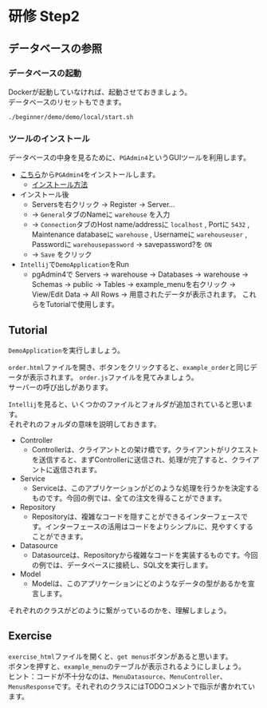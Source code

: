 # 研修 Step2　

## データベースの参照

### データベースの起動

Dockerが起動していなければ、起動させておきましょう。  
データベースのリセットもできます。

`./beginner/demo/demo/local/start.sh`  



### ツールのインストール

データベースの中身を見るために、`PGAdmin4`というGUIツールを利用します。

- [こちら](https://www.pgadmin.org/download/)から`PGAdmin4`をインストールします。
  - [インストール方法](https://qiita.com/pyon_kiti_jp/items/01d6150e46bd66be29f0)
- インストール後
  - Serversを右クリック -> Register -> Server...
  - -> `General`タブのNameに `warehouse` を入力
  - -> `Connection`タブのHost name/addressに `localhost` , Portに `5432` , Maintenance databaseに `warehouse` , Usernameに `warehouseuser` , Passwordに `warehousepassword` -> savepassword?を `ON` 
  - -> `Save` をクリック
- `Intellij`で`DemoApplication`をRun
  - pgAdmin4で Servers -> warehouse -> Databases -> warehouse -> Schemas -> public -> Tables -> example_menuを右クリック -> View/Edit Data -> All Rows -> 用意されたデータが表示されます。
  これらをTutorialで使用します。

## Tutorial

`DemoApplication`を実行しましょう。

`order.html`ファイルを開き、ボタンをクリックすると、`example_order`と同じデータが表示されます。
`order.js`ファイルを見てみましょう。  
サーバーの呼び出しがあります。

`Intellij`を見ると、いくつかのファイルとフォルダが追加されていると思います。  
それぞれのフォルダの意味を説明しておきます。

- Controller
  - Controllerは、クライアントとの架け橋です。クライアントがリクエストを送信すると、まずControllerに送信され、処理が完了すると、クライアントに返信されます。
- Service
  - Serviceは、このアプリケーションがどのような処理を行うかを決定するものです。今回の例では、全ての注文を得ることができます。
- Repository
  - Repositoryは、複雑なコードを隠すことができるインターフェースです。インターフェースの活用はコードをよりシンプルに、見やすくすることができます。
- Datasource
  - Datasourceは、Repositoryから複雑なコードを実装するものです。今回の例では、データベースに接続し、SQL文を実行します。
- Model
  - Modelは、このアプリケーションにどのようなデータの型があるかを宣言します。

それぞれのクラスがどのように繋がっているのかを、理解しましょう。

## Exercise

`exercise_html`ファイルを開くと、`get menus`ボタンがあると思います。  
ボタンを押すと、`example_menu`のテーブルが表示されるようにしましょう。  
ヒント：コードが不十分なのは、`MenuDatasource`、`MenuController`、`MenusResponse`です。それぞれのクラスにはTODOコメントで指示が書かれています。  
